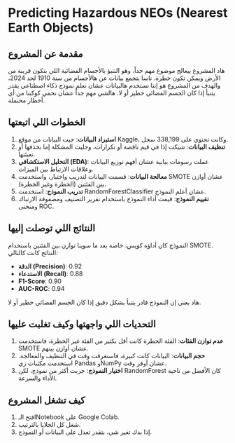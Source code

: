 # Predicting Hazardous NEOs (Nearest Earth Objects)

## مقدمة عن المشروع
هاد المشروع بيعالج موضوع مهم جداً، وهو التنبؤ بالأجسام الفضائية اللي بتكون قريبة من الأرض ويمكن تكون خطرة. ناسا بتجمع بيانات عن هالأجسام من سنة 1910 لحد 2024، والهدف من المشروع هو إننا نستخدم هالبيانات عشان نعلم نموذج ذكاء اصطناعي يقدر يتنبأ إذا كان الجسم الفضائي خطير أو لا. هالشي مهم جداً عشان نحمي كوكبنا من أي أخطار محتملة.

## الخطوات اللي اتبعتها
1. **استيراد البيانات**: جبت البيانات من موقع Kaggle، وكانت تحتوي على 338,199 سجل.
2. **تنظيف البيانات**: شيكت إذا في قيم ناقصة أو تكرارات، وحليت المشكلة إما بحذفها أو تعبئتها.
3. **التحليل الاستكشافي (EDA)**: عملت رسومات بيانية عشان أفهم توزيع البيانات وعلاقات الارتباط بين الميزات.
4. **معالجة البيانات**: قسمت البيانات لتدريب واختبار، واستخدمت SMOTE عشان أوازن بين الفئتين (الخطرة وغير الخطرة).
5. **تدريب النموذج**: استخدمت RandomForestClassifier عشان أعلم النموذج.
6. **تقييم النموذج**: قيمت أداء النموذج باستخدام تقرير التصنيف ومصفوفة الارتباك ومنحنى ROC.

## النتائج اللي توصلت إليها
النموذج كان أداؤه كويس، خاصة بعد ما سوينا توازن بين الفئتين باستخدام SMOTE. النتائج كانت كالتالي:
- **الدقة (Precision)**: 0.92
- **الاستدعاء (Recall)**: 0.88
- **F1-Score**: 0.90
- **AUC-ROC**: 0.94

هاد يعني إن النموذج قادر يتنبأ بشكل دقيق إذا كان الجسم الفضائي خطير أو لا.

## التحديات اللي واجهتها وكيف تغلبت عليها
1. **عدم توازن الفئات**: الفئة الخطرة كانت أقل بكثير من الفئة غير الخطرة، فاستخدمت SMOTE عشان أوازن بينهم.
2. **حجم البيانات**: البيانات كانت كبيرة، فاستغرقت وقت في التنظيف والمعالجة. استخدمت مكتبات زي Pandas وNumPy عشان أوفر وقت.
3. **اختيار النموذج**: جربت أكثر من نموذج، لكن RandomForest كان الأفضل من ناحية الأداء والسرعة.

## كيف تشغل المشروع
1. افتح الـNotebook على Google Colab.
2. شغل كل الخلايا بالترتيب.
3. إذا بدك تغير شي، بتقدر تعدل على البيانات أو النموذج.
